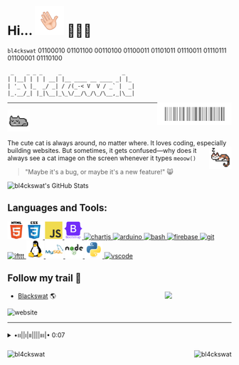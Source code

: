 # Hi... <img src="/hand.webp" width="65" /> 👨🏻‍💻


`bl4ckswat` 01100010 01101100 00110100 01100011 01101011 01110011 01110111 01100001 01110100
```
 _    _ _ _     _                   _   
| |__| | | | __| |__ ____ __ ____ _| |_ 
| '_ \ |_  _/ _| / /(_-< V  V / _` |  _|
|_.__/_| |_|\__|_\_\/__/\_/\_/\__,_|\__|
```
<img align="right" width="167" src="/barcode-bl4ckswat-t.png">

---

<img src="/blackcat.gif" width="50" alt="blackcat">

The cute cat is always around, no matter where. It loves coding, especially building websites. <img src="/cat2.gif" width="50" align="right" alt="bl4ckswat">But sometimes, it gets confused—why does it always see a cat image on the screen whenever it types `meoow()`

> "Maybe it's a bug, or maybe it's a new feature!" 😸


<img  alt="bl4ckswat's GitHub Stats" src="https://awesome-github-stats.azurewebsites.net/user-stats/bl4ckswat?cardType=octocat&theme=dark&preferLogin=false&Title=FFFFFF00&Background=DDDDDD00&Border=DDDDDD00&Ring=04CA1F&Text=8D8D8D" />

## Languages and Tools:
<p align="left"><a href="https://www.w3.org/html/" target="_blank" rel="noreferrer"> <img src="https://raw.githubusercontent.com/devicons/devicon/master/icons/html5/html5-original-wordmark.svg" alt="html5" width="40" height="40"/></a><a href="https://www.w3schools.com/css/" target="_blank" rel="noreferrer"><img src="https://raw.githubusercontent.com/devicons/devicon/master/icons/css3/css3-original-wordmark.svg" alt="css3" width="40" height="40"/> </a></a> <a href="https://developer.mozilla.org/en-US/docs/Web/JavaScript" target="_blank" rel="noreferrer"><img src="https://raw.githubusercontent.com/devicons/devicon/master/icons/javascript/javascript-original.svg" alt="javascript" width="40" height="40"/> </a><a href="https://getbootstrap.com" target="_blank" rel="noreferrer"> <img src="https://raw.githubusercontent.com/devicons/devicon/master/icons/bootstrap/bootstrap-plain-wordmark.svg" alt="bootstrap" width="40" height="40"/> </a> <a href="https://www.chartjs.org" target="_blank" rel="noreferrer"> <img src="https://www.chartjs.org/media/logo-title.svg" alt="chartjs" width="40" height="40"/> </a><a href="https://www.arduino.cc/" target="_blank" rel="noreferrer"> <img src="https://cdn.worldvectorlogo.com/logos/arduino-1.svg" alt="arduino" width="40" height="40"/> </a> <a href="https://www.gnu.org/software/bash/" target="_blank" rel="noreferrer"> <img src="https://www.vectorlogo.zone/logos/gnu_bash/gnu_bash-icon.svg" alt="bash" width="40" height="40"/> </a> <a href="https://firebase.google.com/" target="_blank" rel="noreferrer"> <img src="https://www.vectorlogo.zone/logos/firebase/firebase-icon.svg" alt="firebase" width="40" height="40"/> </a> <a href="https://git-scm.com/" target="_blank" rel="noreferrer"> <img src="https://www.vectorlogo.zone/logos/git-scm/git-scm-icon.svg" alt="git" width="40" height="40"/> </a> <a href="https://ifttt.com/" target="_blank" rel="noreferrer"> <img src="https://www.vectorlogo.zone/logos/ifttt/ifttt-ar21.svg" alt="ifttt" width="40" height="40"/> <a href="https://www.linux.org/" target="_blank" rel="noreferrer"> <img src="https://raw.githubusercontent.com/devicons/devicon/master/icons/linux/linux-original.svg" alt="linux" width="40" height="40"/> </a> <a href="https://www.mysql.com/" target="_blank" rel="noreferrer"> <img src="https://raw.githubusercontent.com/devicons/devicon/master/icons/mysql/mysql-original-wordmark.svg" alt="mysql" width="40" height="40"/> </a> <a href="https://nodejs.org" target="_blank" rel="noreferrer"> <img src="https://raw.githubusercontent.com/devicons/devicon/master/icons/nodejs/nodejs-original-wordmark.svg" alt="nodejs" width="40" height="40"/> </a> <a href="https://www.python.org" target="_blank" rel="noreferrer"> <img src="https://raw.githubusercontent.com/devicons/devicon/master/icons/python/python-original.svg" alt="python" width="40" height="40"/> </a> <a href="https://code.visualstudio.com/" target="_blank" rel="noreferrer"> <img src="https://cdn.jsdelivr.net/gh/devicons/devicon@latest/icons/vscode/vscode-original.svg" alt="vscode" width="40" height="40"/> </a> </p>

## Follow my trail 🐾
<img align="right" width="150" src="/bl4ckcat.gif">

- <a href="https://blackswat.my.id/">Blackswat</a> 🌎
<img src="https://img.shields.io/website?url=https%3A%2F%2Fblackswat.my.id%2F" alt="website"/>

---

<details>
<summary>
 •၊၊||၊|။||||။‌‌‌‌‌၊|• 0:07
</summary><br>
And remember, no matter how many lines of code you write, there's always a cat ready to "debug" your work—usually by taking a cozy nap right on your keyboard, stepping on random keys, or demanding attention at the most critical moment! 🐾💻😺
<br><br>
Happy coding and may your websites never have 404s... unless it's a cat page! 😹
</details>
<br>
<img src="https://img.shields.io/github/stars/bl4ckswat" alt="bl4ckswat" /><a href="https://x.com/bl4ckswat" target="_blank"><img src="https://komarev.com/ghpvc/?username=bl4ckswat&label=Profile%20views&color=00aa00&style=flat" alt="bl4ckswat" align="right"/>





